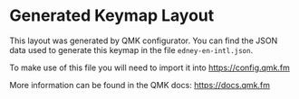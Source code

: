# Generated Keymap Layout

This layout was generated by QMK configurator. You can find the JSON data used to
generate this keymap in the file `edney-en-intl.json`.

To make use of this file you will need to import it into https://config.qmk.fm

More information can be found in the QMK docs: <https://docs.qmk.fm>

